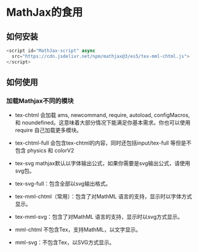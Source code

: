 
# MathJax的食用

## 如何安装

```js
<script id="MathJax-script" async
  src="https://cdn.jsdelivr.net/npm/mathjax@3/es5/tex-mml-chtml.js">
</script>
```

## 如何使用

### 加载Mathjax不同的模块

* tex-chtml  会加载 ams, newcommand, require, autoload, configMacros, 和 noundefined。这意味着大部分情况下能满足你基本需求。你也可以使用 require 自己加载更多模块。

* tex-chtml-full 会包含tex-chtml的内容，同时还包括input/tex-full 等但是不包含 physics 和 colorV2

* tex-svg  mathjax默认以字体输出公式，如果你需要是svg输出公式，请使用svg包。

* tex-svg-full：包含全部以svg输出格式。

* tex-mml-chtml（常用）：包含了对MathML 语言的支持，显示时以字体方式显示。

* tex-mml-svg：包含了对MathML 语言的支持，显示时以svg方式显示。

* mml-chtml 不包含Tex，支持MathML，以文字显示。
* mml-svg：不包含Tex，以SVG方式显示。
